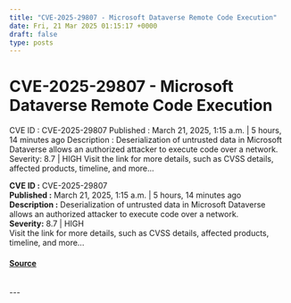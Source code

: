 ```yaml
---
title: "CVE-2025-29807 - Microsoft Dataverse Remote Code Execution"
date: Fri, 21 Mar 2025 01:15:17 +0000
draft: false
type: posts
---
```

# CVE-2025-29807 - Microsoft Dataverse Remote Code Execution





 CVE ID : CVE-2025-29807 Published : March 21, 2025, 1:15 a.m. | 5 hours, 14 minutes ago Description : Deserialization of untrusted data in Microsoft Dataverse allows an authorized attacker to execute code over a network. Severity: 8.7 | HIGH Visit the link for more details, such as CVSS details, affected products, timeline, and more... 

**CVE ID :** CVE-2025-29807  
**Published :** March 21, 2025, 1:15 a.m. | 5 hours, 14 minutes ago  
**Description :** Deserialization of untrusted data in Microsoft Dataverse allows an authorized attacker to execute code over a network.  
**Severity:** 8.7 | HIGH  
Visit the link for more details, such as CVSS details, affected products, timeline, and more...

#### [Source](https://cvefeed.io/vuln/detail/CVE-2025-29807)

<br/>
---
